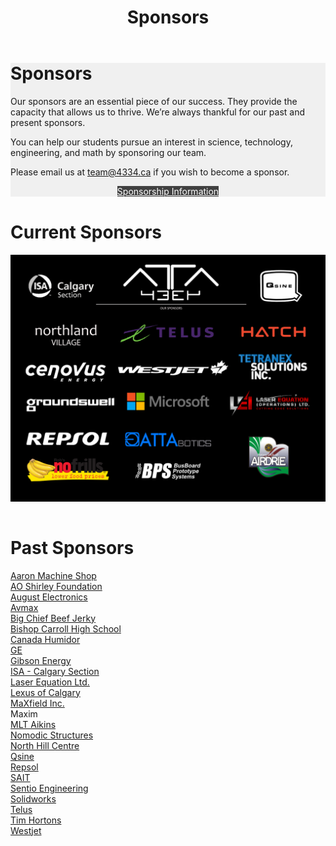 ﻿---
layout: default
title: Sponsors
files: |
 <script src="/resources/js/imageMapResizer.min.js"></script>
---
<div class="container">
	<div class="row">
		<div class="col-md-12" style="background-color: #f0f0f0">
			<h1>Sponsors</h1>
			<p>Our sponsors are an essential piece of our success. They provide the capacity that allows us to thrive. We’re always thankful
				for our past and present sponsors.</p>
			<p>You can help our students pursue an interest in science, technology, engineering, and math by sponsoring our team.</p>
			<p>Please email us at
				<a href="mailto:team@4334.ca?Subject=Team%20Inquiry" target="_top">team@4334.ca</a>
				if you wish to become a sponsor.</p>
			<div class="button-box col-md-12" style="text-align: center">
				<a class="btn btn-info" href="/resources/pdf/sponsorship.pdf" role="button" style="background: #404040; border-radius: 0px; color: white; margin-top: 0px; margin-bottom: 15px">
					Sponsorship Information</a>
			</div>
		</div>
	</div>
	<div class="row">
		<div class="col-md-12" style="padding-top: 1px;">
			<h1>Current Sponsors</h1>
			<div class="row">
			</div>
			<img class="img-fluid" src="/resources/img/banner.png" usemap="#image-map" style="margin-bottom:15px">
			<!-- Image Map Generated by http://www.image-map.net/ -->
			<map name="image-map">
				<area target="" alt="ISA Calgary" title="ISA Calgary" href="https://isacalgary.ca/" coords="58,78,390,231" shape="rect">
				<area target="" alt="Northland Village" title="Northland Village" href="https://northlandvillagemall.ca/" coords="93,299,410,435" shape="rect">
				<area target="" alt="Telus" title="Telus" href="https://www.telus.com/" coords="488,299,965,422" shape="rect">
				<area target="" alt="Qsine" title="Qsine" href="http://qsine.ca/" coords="1111,47,1348,236" shape="rect">
				<area target="" alt="Westjet" title="Westjet" href="https://www.westjet.com/" coords="471,474,1011,577" shape="rect">
				<area target="" alt="Groundswell" title="Groundswell" href="http://groundswellgroup.ca/" coords="52,634,499,729" shape="rect">
				<area target="" alt="Laser Equations" title="Laser Equations" href="http://laserequation.com/" coords="970,606,1396,751" shape="rect">
				<area target="" alt="Hatch Engineering" title="Hatch Engineering" href="https://www.hatch.com/" coords="1034,295,1377,409" shape="rect">
				<area target="" alt="Tetranex Solutions" title="Tetranex Solutions" href="https://www.tetranex.com/" coords="1031,435,1376,584" shape="rect">
				<area target="" alt="Cenovus Energy" title="Cenovus Energy" href="https://www.cenovus.com/" coords="48,463,460,598" shape="rect">
				<area target="" alt="Microsoft" title="Microsoft" href="https://www.microsoft.com/" coords="515,606,938,735" shape="rect">
				<area target="" alt="Repsol Canada" title="Repsol Canada" href="https://www.repsol.ca/" coords="60,782,473,899" shape="rect">
				<area target="" alt="Attabotics" title="Attabotics" href="https://www.attabotics.com/" coords="503,773,950,907" shape="rect">
				<area target="" alt="Rob's No Frills" title="Rob's No Frills" href="https://www.nofrills.ca/" coords="60,913,487,1059" shape="rect">
				<area target="" alt="BusBoard Prototype Systems" title="BusBoard Prototype Systems" href="https://www.busboard.com/" coords="545,929,895,1062" shape="rect">
				<area target="" alt="Airdrie Rotary Club" title="Airdrie Rotary Club" href="https://portal.clubrunner.ca/939" coords="1055,795,1316,1053" shape="rect">
			</map>		
		</div>
		<script>imageMapResize();</script>
	</div>
	<div class="col-md-12">
		<div class="row">
			<h1>Past Sponsors</h1>
		</div>
		<div class="row" style="margin-bottom:15px;">
			<div class="col-sm-3">
				<a href="http://www.aaronmachineshop.com/">Aaron Machine Shop</a>
			</div>
			<div class="col-sm-3">
				<a href="http://www.aoshirley.com/index.html">AO Shirley Foundation</a>
			</div>
			<div class="col-sm-3">
				<a href="https://aeicm.com/">August Electronics</a>
			</div>
			<div class="col-sm-3">
				<a href="http://www.avmax.com/">Avmax</a>
			</div>
			<div class="col-sm-3">
				<a href="https://bigchiefmeatsnacks.com/">Big Chief Beef Jerky</a>
			</div>
			<div class="col-sm-3">
				<a href="https://www.cssd.ab.ca/schools/bishopcarroll/Pages/default.aspx">Bishop Carroll High School</a>
			</div>
			<div class="col-sm-3">
				<a href="http://www.canadahumidor.com/">Canada Humidor</a>
			</div>
			<div class="col-sm-3">
				<a href="https://www.ge.com/ca/en">GE</a>
			</div>
			<div class="col-sm-3">
				<a href="https://www.gibsonenergy.com/">Gibson Energy</a>
			</div>
			<div class="col-sm-3">
				<a href="https://isacalgary.ca/">ISA - Calgary Section</a>
			</div>
			<div class="col-sm-3">
				<a href="http://www.laserequation.com/">Laser Equation Ltd.</a>
			</div>
			<div class="col-sm-3">
				<a href="http://www.lexusofcalgary.com/">Lexus of Calgary</a>
			</div>
			<div class="col-sm-3">
				<a href="https://maxfield.ca/">MaXfield Inc.</a>
			</div>
			<div class="col-sm-3">
				Maxim
			</div>
			<div class="col-sm-3">
				<a href="https://www.mltaikins.com/">MLT Aikins</a>
			</div>
			<div class="col-sm-3">
				<a href="http://www.nomodic.com/">Nomodic Structures</a>
			</div>
			<div class="col-sm-3">
				<a href="http://northhillcentre.com/">North Hill Centre</a>
			</div>
			<div class="col-sm-3">
				<a href="http://qsine.ca/">Qsine</a>
			</div>
			<div class="col-sm-3">
				<a href="https://www.repsol.com">Repsol</a>
			</div>
			<div class="col-sm-3">
				<a href="http://www.sait.ca/">SAIT</a>
			</div>
			<div class="col-sm-3">
				<a href="http://sentio.ca/">Sentio Engineering</a>
			</div>
			<div class="col-sm-3">
				<a href="https://www.solidworks.com/">Solidworks</a>
			</div>
			<div class="col-sm-3">
				<a href="https://www.telus.com/">Telus</a>
			</div>
			<div class="col-sm-3">
				<a href="http://www.timhortons.com">Tim Hortons</a>
			</div>
			<div class="col-sm-3">
				<a href="https://www.westjet.com">Westjet</a>
			</div>
		</div>
	</div>
</div>
